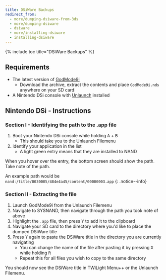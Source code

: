 ```yaml
---
title: DSiWare Backups
redirect_from:
  - more/dumping-dsiware-from-3ds
  - more/dumping-dsiware
  - dsiware
  - more/installing-dsiware
  - installing-dsiware
---
```


{% include toc title="DSiWare Backups" %}

## Requirements
- The latest version of [GodMode9i](https://github.com/RocketRobz/godmode9i/releases)
   - Download the archive, extract the contents and place `GodMode9i.nds` anywhere on your SD card
- A Nintendo DSi console with [Unlaunch](/unlaunch) installed

## Nintendo DSi - Instructions

### Section I - Identifying the path to the .app file
1. Boot your Nintendo DSi console while holding <kbd class="face">A</kbd> + <kbd class="face">B</kbd>
   - This should take you to the Unlaunch Filemenu
1. Identify your application in the list
   - A light green entry means that they are installed to NAND

When you hover over the entry, the bottom screen should show the path. Take note of the path.

An example path would be `nand:/title/0030005/484e4a45/content/00000003.app`
{: .notice--info}

### Section II - Extracting the file
1. Launch GodMode9i from the Unlaunch Filemenu
1. Navigate to SYSNAND, then navigate through the path you took note of above
1. Highlight the `.app` file, then press <kbd class="face">Y</kbd> to add it to the clipboard
1. Navigate your SD card to the directory where you'd like to place the dumped DSiWare title
1. Press <kbd class="face">Y</kbd> again to paste the DSiWare title in the directory you are currently navigating
   - You can change the name of the file after pasting it by pressing <kbd class="face">X</kbd> while holding <kbd class="R">R</kbd>
   - Repeat this for all files you wish to copy to the same directory

You should now see the DSiWare title in TWiLight Menu++ or the Unlaunch Filemenu.
